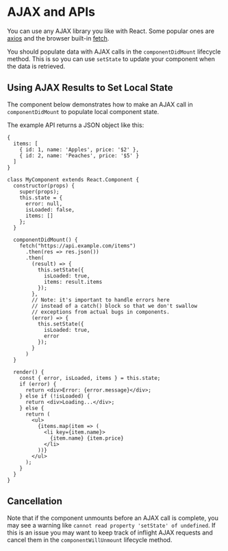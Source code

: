 # AJAX and APIs

You can use any AJAX library you like with React. Some popular ones are [axios](https://github.com/axios/axios) and the browser built-in [fetch](https://developer.mozilla.org/en-US/docs/Web/API/Fetch_API).

You should populate data with AJAX calls in the `componentDidMount` lifecycle method. This is so you can use `setState` to update your component when the data is retrieved.

## Using AJAX Results to Set Local State

The component below demonstrates how to make an AJAX call in `componentDidMount` to populate local component state.

The example API returns a JSON object like this:

```
{
  items: [
    { id: 1, name: 'Apples', price: '$2' },
    { id: 2, name: 'Peaches', price: '$5' }
  ] 
}
```

```
class MyComponent extends React.Component {
  constructor(props) {
    super(props);
    this.state = {
      error: null,
      isLoaded: false,
      items: []
    };
  }

  componentDidMount() {
    fetch("https://api.example.com/items")
      .then(res => res.json())
      .then(
        (result) => {
          this.setState({
            isLoaded: true,
            items: result.items
          });
        },
        // Note: it's important to handle errors here
        // instead of a catch() block so that we don't swallow
        // exceptions from actual bugs in components.
        (error) => {
          this.setState({
            isLoaded: true,
            error
          });
        }
      )
  }

  render() {
    const { error, isLoaded, items } = this.state;
    if (error) {
      return <div>Error: {error.message}</div>;
    } else if (!isLoaded) {
      return <div>Loading...</div>;
    } else {
      return (
        <ul>
          {items.map(item => (
            <li key={item.name}>
              {item.name} {item.price}
            </li>
          ))}
        </ul>
      );
    }
  }
}
```

## Cancellation

Note that if the component unmounts before an AJAX call is complete, you may see a warning like `cannot read property 'setState' of undefined`. If this is an issue you may want to keep track of inflight AJAX requests and cancel them in the `componentWillUnmount` lifecycle method.